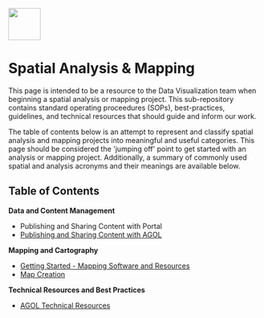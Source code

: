 <a href="url"><img src="http://gis.mtc.ca.gov/mtcimages/mtcgisLogo.png" align="top" height="64" width="64" ></a>

# Spatial Analysis & Mapping

This page is intended to be a resource to the Data Visualization team when beginning a spatial analysis or mapping project. This sub-repository contains standard operating proceedures (SOPs), best-practices, guidelines, and technical resources that should guide and inform our work. 

The table of contents below is an attempt to represent and classify spatial analysis and mapping projects into meaningful and useful categories. This page should be considered the 'jumping off' point to get started with an analysis or mapping project. Additionally, a summary of commonly used spatial and analysis acronyms and their meanings are available below.  

## Table of Contents

**Data and Content Management**

  - Publishing and Sharing Content with Portal
  - [Publishing and Sharing Content with AGOL](/Publishing-Sharing-AGOL.md)

**Mapping and Cartography**

  - [Getting Started - Mapping Software and Resources](/Getting-Started-Mapping-Software-Resources.md)
  - [Map Creation](/Map-Creation.md)

**Technical Resources and Best Practices**

  - [AGOL Technical Resources](/AGOL-Technical-Resources.md)

